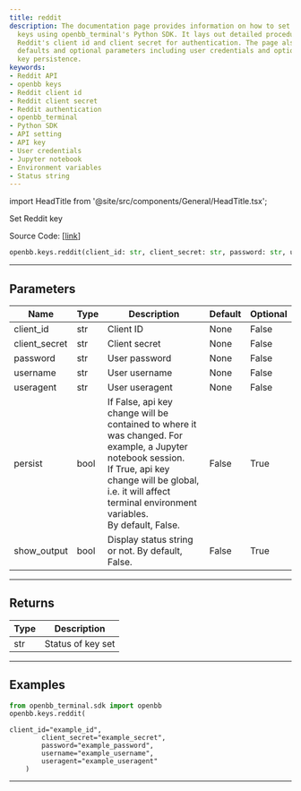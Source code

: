 ```yaml
---
title: reddit
description: The documentation page provides information on how to set Reddit API
  keys using openbb_terminal's Python SDK. It lays out detailed procedures to establish
  Reddit's client id and client secret for authentication. The page also explains
  defaults and optional parameters including user credentials and options for API
  key persistence.
keywords:
- Reddit API
- openbb keys
- Reddit client id
- Reddit client secret
- Reddit authentication
- openbb_terminal
- Python SDK
- API setting
- API key
- User credentials
- Jupyter notebook
- Environment variables
- Status string
---
```


import HeadTitle from '@site/src/components/General/HeadTitle.tsx';

<HeadTitle title="keys.reddit - Reference | OpenBB SDK Docs" />

Set Reddit key

Source Code: [[link](https://github.com/OpenBB-finance/OpenBB/tree/main/openbb_terminal/keys_model.py#L942)]

```python
openbb.keys.reddit(client_id: str, client_secret: str, password: str, username: str, useragent: str, persist: bool = False, show_output: bool = False)
```

---

## Parameters

| Name | Type | Description | Default | Optional |
| ---- | ---- | ----------- | ------- | -------- |
| client_id | str | Client ID | None | False |
| client_secret | str | Client secret | None | False |
| password | str | User password | None | False |
| username | str | User username | None | False |
| useragent | str | User useragent | None | False |
| persist | bool | If False, api key change will be contained to where it was changed. For example, a Jupyter notebook session.<br/>If True, api key change will be global, i.e. it will affect terminal environment variables.<br/>By default, False. | False | True |
| show_output | bool | Display status string or not. By default, False. | False | True |


---

## Returns

| Type | Description |
| ---- | ----------- |
| str | Status of key set |
---

## Examples

```python
from openbb_terminal.sdk import openbb
openbb.keys.reddit(
```

```
client_id="example_id",
        client_secret="example_secret",
        password="example_password",
        username="example_username",
        useragent="example_useragent"
    )
```
---
